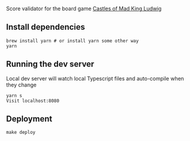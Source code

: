 Score validator for the board game [Castles of Mad King Ludwig](https://beziergames.com/collections/all-games/products/castles)

## Install dependencies
```
brew install yarn # or install yarn some other way
yarn
```

## Running the dev server

Local dev server will watch local Typescript files and auto-compile when they change
```
yarn s
Visit localhost:8080
```

## Deployment

```
make deploy
```
